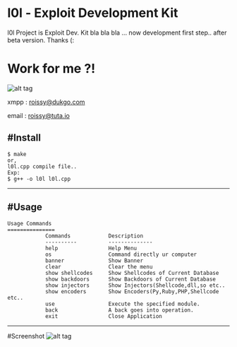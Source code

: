 # l0l - Exploit Development Kit

l0l Project is Exploit Dev. Kit bla bla bla ... now development first step.. after beta version. Thanks (:

# Work for me ?!

![alt tag](http://i.hizliresim.com/Mk5zOa.jpg)

xmpp : roissy@dukgo.com

email : roissy@tuta.io

#Install
-----

    $ make 
    or,
    l0l.cpp compile file..
    Exp:
    $ g++ -o l0l l0l.cpp
    
-----
#Usage
-----

	Usage Commands
	===============
	            Commands            Description
	            ----------          --------------
	            help                Help Menu
	            os                  Command directly ur computer
	            banner              Show Banner
	            clear               Clear the menu
	            show shellcodes     Show Shellcodes of Current Database
	            show backdoors      Show Backdoors of Current Database
	            show injectors      Show Injectors(Shellcode,dll,so etc..
	            show encoders       Show Encoders(Py,Ruby,PHP,Shellcode etc..
	            use                 Execute the specified module.
	            back                A back goes into operation.
	            exit                Close Application
    
-----
#Screenshot
![alt tag](http://i.hizliresim.com/7AEo6v.png)
